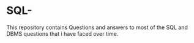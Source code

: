 # SQL-
This repository contains Questions and answers to most of the SQL and DBMS questions that i have faced over time. 

